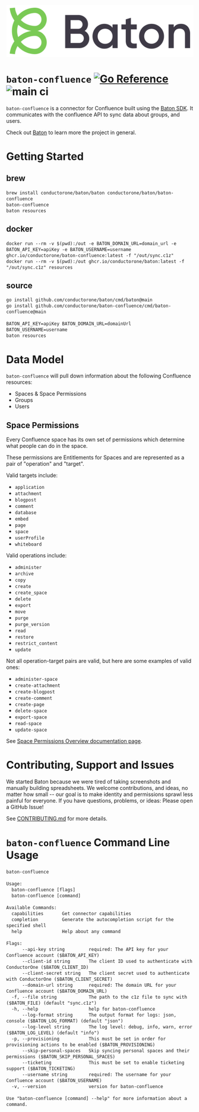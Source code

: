 ![Baton Logo](./docs/images/baton-logo.png)

# `baton-confluence` [![Go Reference](https://pkg.go.dev/badge/github.com/conductorone/baton-confluence.svg)](https://pkg.go.dev/github.com/conductorone/baton-confluence) ![main ci](https://github.com/conductorone/baton-confluence/actions/workflows/main.yaml/badge.svg)

`baton-confluence` is a connector for Confluence built using the [Baton SDK](https://github.com/conductorone/baton-sdk). It communicates with the confluence API to sync data about groups, and users.

Check out [Baton](https://github.com/conductorone/baton) to learn more the project in general.

# Getting Started

## brew

```
brew install conductorone/baton/baton conductorone/baton/baton-confluence
baton-confluence
baton resources
```

## docker

```
docker run --rm -v $(pwd):/out -e BATON_DOMAIN_URL=domain_url -e BATON_API_KEY=apiKey -e BATON_USERNAME=username ghcr.io/conductorone/baton-confluence:latest -f "/out/sync.c1z"
docker run --rm -v $(pwd):/out ghcr.io/conductorone/baton:latest -f "/out/sync.c1z" resources
```

## source

```
go install github.com/conductorone/baton/cmd/baton@main
go install github.com/conductorone/baton-confluence/cmd/baton-confluence@main

BATON_API_KEY=apiKey BATON_DOMAIN_URL=domainUrl BATON_USERNAME=username
baton resources
```

# Data Model

`baton-confluence` will pull down information about the following Confluence resources:
- Spaces & Space Permissions
- Groups
- Users

## Space Permissions
Every Confluence space has its own set of permissions which determine what 
people can do in the space.

These permissions are Entitlements for Spaces and are represented as a pair of
"operation" and "target".

Valid targets include:
- `application`
- `attachment`
- `blogpost`
- `comment`
- `database`
- `embed`
- `page`
- `space`
- `userProfile`
- `whiteboard`

Valid operations include:
- `administer`
- `archive`
- `copy`
- `create`
- `create_space`
- `delete`
- `export`
- `move`
- `purge`
- `purge_version`
- `read`
- `restore`
- `restrict_content`
- `update`

Not all operation-target pairs are valid, but here are some examples of valid ones:
- `administer-space`
- `create-attachment`
- `create-blogpost`
- `create-comment`
- `create-page`
- `delete-space`
- `export-space`
- `read-space`
- `update-space`

See [Space Permissions Overview documentation page](https://confluence.atlassian.com/doc/space-permissions-overview-139521.html).

# Contributing, Support and Issues

We started Baton because we were tired of taking screenshots and manually 
building spreadsheets. We welcome contributions, and ideas, no matter how small 
-- our goal is to make identity and permissions sprawl less painful for 
everyone. If you have questions, problems, or ideas: Please open a GitHub Issue!

See [CONTRIBUTING.md](https://github.com/ConductorOne/baton/blob/main/CONTRIBUTING.md) for more details.

# `baton-confluence` Command Line Usage

```
baton-confluence

Usage:
  baton-confluence [flags]
  baton-confluence [command]

Available Commands:
  capabilities       Get connector capabilities
  completion         Generate the autocompletion script for the specified shell
  help               Help about any command

Flags:
      --api-key string         required: The API key for your Confluence account ($BATON_API_KEY)
      --client-id string       The client ID used to authenticate with ConductorOne ($BATON_CLIENT_ID)
      --client-secret string   The client secret used to authenticate with ConductorOne ($BATON_CLIENT_SECRET)
      --domain-url string      required: The domain URL for your Confluence account ($BATON_DOMAIN_URL)
  -f, --file string            The path to the c1z file to sync with ($BATON_FILE) (default "sync.c1z")
  -h, --help                   help for baton-confluence
      --log-format string      The output format for logs: json, console ($BATON_LOG_FORMAT) (default "json")
      --log-level string       The log level: debug, info, warn, error ($BATON_LOG_LEVEL) (default "info")
  -p, --provisioning           This must be set in order for provisioning actions to be enabled ($BATON_PROVISIONING)
      --skip-personal-spaces   Skip syncing personal spaces and their permissions ($BATON_SKIP_PERSONAL_SPACES)
      --ticketing              This must be set to enable ticketing support ($BATON_TICKETING)
      --username string        required: The username for your Confluence account ($BATON_USERNAME)
  -v, --version                version for baton-confluence

Use "baton-confluence [command] --help" for more information about a command.
```
